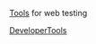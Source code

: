 [Tools](https://docs.google.com/document/d/1b49W8FaB7ws7Zw3CVn742kvuUPLk-w34xeKIJG2e1aQ/edit?usp=sharing) for web testing

[DeveloperTools](https://docs.google.com/presentation/d/1BxjgEG-FlIg4Mnw9DBWlV0p2VQsRakN7G6TpEo5AImw/edit?usp=sharing)
